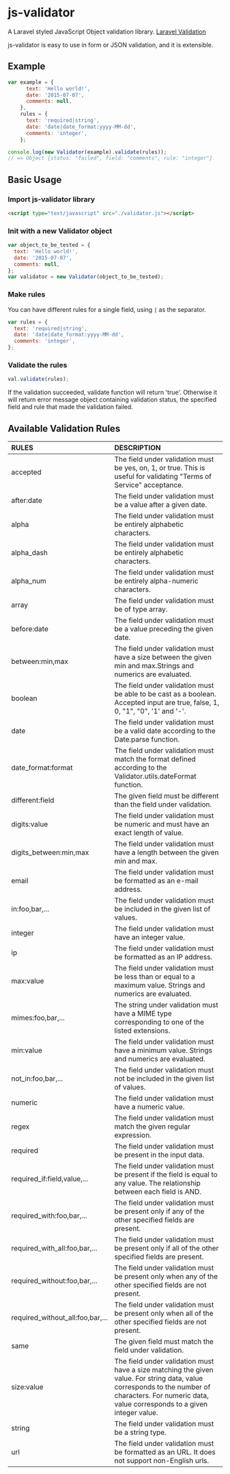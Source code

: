 # js-validator
A Laravel styled JavaScript Object validation library.
[Laravel Validation](http://laravel.com/docs/5.0/validation)

js-validator is easy to use in form or JSON validation, and it is extensible.

## Example
```javascript
var example = {
      text: 'Hello world!',
      date: '2015-07-07',
      comments: null,
    },
    rules = {
      text: 'required|string',
      date: 'date|date_format:yyyy-MM-dd',
      comments: 'integer',
    };

console.log(new Validator(example).validate(rules));
// => Object {status: "failed", field: "comments", rule: "integer"}
```

## Basic Usage

### Import js-validator library
```html
<script type="text/javascript" src="./validator.js"></script>
```

### Init with a new Validator object
```javascript
var object_to_be_tested = {
  text: 'Hello world!',
  date: '2015-07-07',
  comments: null,
};
var validator = new Validator(object_to_be_tested);
```

### Make rules
You can have different rules for a single field, using `|` as the separator.
```javascript
var rules = {
  text: 'required|string',
  date: 'date|date_format:yyyy-MM-dd',
  comments: 'integer',
};
```

### Validate the rules
```javascript
val.validate(rules);
```
If the validation succeeded, validate function will return 'true'. Otherwise it will return error message object containing validation status, the specified field and rule that made the validation failed.

## Available Validation Rules
|RULES       |DESCRIPTION                      |
|:-----------|:--------------------------------|
|accepted    |The field under validation must be yes, on, 1, or true. This is useful for validating "Terms of Service" acceptance.|
|after:date  |The field under validation must be a value after a given date.|
|alpha       |The field under validation must be entirely alphabetic characters.|
|alpha_dash  |The field under validation must be entirely alphabetic characters.|
|alpha_num   |The field under validation must be entirely alpha-numeric characters.|
|array       |The field under validation must be of type array.|
|before:date |The field under validation must be a value preceding the given date.|
|between:min,max|The field under validation must have a size between the given min and max.Strings and numerics are evaluated.|
|boolean     |The field under validation must be able to be cast as a boolean. Accepted input are true, false, 1, 0, "1", "0", '1' and '-'.|
|date        |The field under validation must be a valid date according to the Date.parse function.|
|date_format:format|The field under validation must match the format defined according to the Validator.utils.dateFormat function.|
|different:field|The given field must be different than the field under validation.|
|digits:value|The field under validation must be numeric and must have an exact length of value.|
|digits_between:min,max|The field under validation must have a length between the given min and max.|
|email       |The field under validation must be formatted as an e-mail address.|
|in:foo,bar,...|The field under validation must be included in the given list of values.|
|integer     |The field under validation must have an integer value.|
|ip          |The field under validation must be formatted as an IP address.|
|max:value   |The field under validation must be less than or equal to a maximum value. Strings and numerics are evaluated.|
|mimes:foo,bar,...|The string under validation must have a MIME type corresponding to one of the listed extensions.|
|min:value   |The field under validation must have a minimum value. Strings and numerics are evaluated.|
|not_in:foo,bar,...|The field under validation must not be included in the given list of values.|
|numeric     |The field under validation must have a numeric value.|
|regex       |The field under validation must match the given regular expression.|
|required    |The field under validation must be present in the input data.|
|required_if:field,value,...|The field under validation must be present if the field is equal to any value. The relationship between each field is AND.|
|required_with:foo,bar,...|The field under validation must be present only if any of the other specified fields are present.|
|required_with_all:foo,bar,...|The field under validation must be present only if all of the other specified fields are present.|
|required_without:foo,bar,...|The field under validation must be present only when any of the other specified fields are not present.|
|required_without_all:foo,bar,...|The field under validation must be present only when all of the other specified fields are not present.|
|same        |The given field must match the field under validation.|
|size:value  |The field under validation must have a size matching the given value. For string data, value corresponds to the number of characters. For numeric data, value corresponds to a given integer value.|
|string      |The field under validation must be a string type.|
|url         |The field under validation must be formatted as an URL. It does not support non-English urls.|
